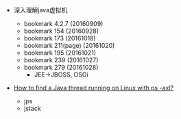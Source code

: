  - 深入理解java虚拟机
    - bookmark 4.2.7 (20160909)
    - bookmark 154 (20160928)
    - bookmark 173 (20161018)
    - bookmark 211(page) (20161020)
    - bookmark 195 (20161021)
    - bookmark 239 (20161027)
    - bookmark 279 (20161028)
        - JEE->JBOSS, OSGi
    
 - [How to find a Java thread running on Linux with ps -axl?](http://stackoverflow.com/questions/9934517/how-to-find-a-java-thread-running-on-linux-with-ps-axl)
    - jps
    - jstack